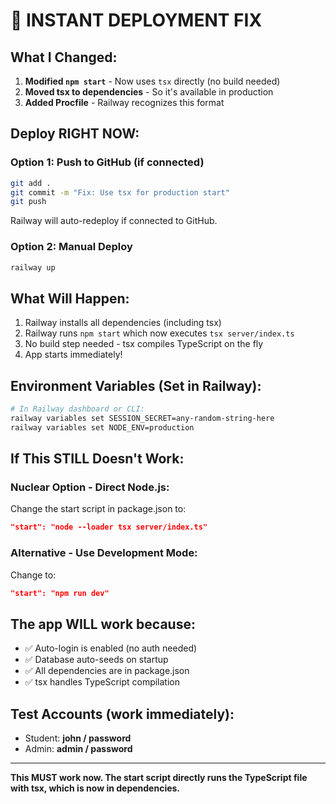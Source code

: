 # 🚀 INSTANT DEPLOYMENT FIX

## What I Changed:
1. **Modified `npm start`** - Now uses `tsx` directly (no build needed)
2. **Moved tsx to dependencies** - So it's available in production
3. **Added Procfile** - Railway recognizes this format

## Deploy RIGHT NOW:

### Option 1: Push to GitHub (if connected)
```bash
git add .
git commit -m "Fix: Use tsx for production start"
git push
```
Railway will auto-redeploy if connected to GitHub.

### Option 2: Manual Deploy
```bash
railway up
```

## What Will Happen:
1. Railway installs all dependencies (including tsx)
2. Railway runs `npm start` which now executes `tsx server/index.ts`
3. No build step needed - tsx compiles TypeScript on the fly
4. App starts immediately!

## Environment Variables (Set in Railway):
```bash
# In Railway dashboard or CLI:
railway variables set SESSION_SECRET=any-random-string-here
railway variables set NODE_ENV=production
```

## If This STILL Doesn't Work:

### Nuclear Option - Direct Node.js:
Change the start script in package.json to:
```json
"start": "node --loader tsx server/index.ts"
```

### Alternative - Use Development Mode:
Change to:
```json
"start": "npm run dev"
```

## The app WILL work because:
- ✅ Auto-login is enabled (no auth needed)
- ✅ Database auto-seeds on startup
- ✅ All dependencies are in package.json
- ✅ tsx handles TypeScript compilation

## Test Accounts (work immediately):
- Student: **john / password**
- Admin: **admin / password**

---

**This MUST work now. The start script directly runs the TypeScript file with tsx, which is now in dependencies.**